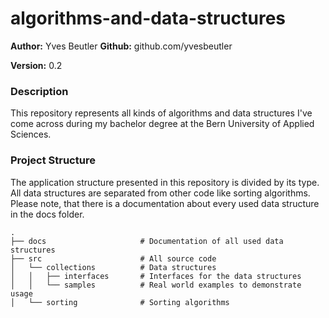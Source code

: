 # algorithms-and-data-structures

**Author:** Yves Beutler
**Github:** github.com/yvesbeutler

**Version:** 0.2

### Description

This repository represents all kinds of algorithms and data structures I've come across during my bachelor degree at
the Bern University of Applied Sciences.

### Project Structure

The application structure presented in this repository is divided by its type. All data structures are separated from other code like sorting algorithms. Please note, that there is a documentation about every used data structure in the docs folder.

```
.
├── docs                     # Documentation of all used data structures
├── src                      # All source code
│   └── collections          # Data structures
│   │   ├── interfaces       # Interfaces for the data structures
│   │   └── samples          # Real world examples to demonstrate usage
│   └── sorting              # Sorting algorithms
```
